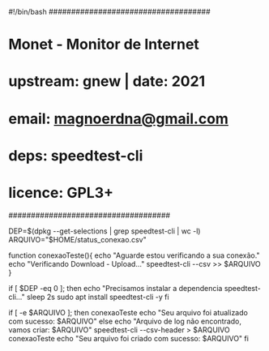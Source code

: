 #!/bin/bash
####################################
#   Monet - Monitor de Internet    #
#                                  #
#   upstream: gnew  | date: 2021   #
#   email: magnoerdna@gmail.com     #
#                                  #
#   deps: speedtest-cli            #
#   licence: GPL3+                 #
####################################

DEP=$(dpkg --get-selections | grep speedtest-cli | wc -l)
ARQUIVO="$HOME/status_conexao.csv"

function conexaoTeste(){
   echo "Aguarde estou verificando a sua conexão."
   echo "Verificando Download - Upload..."
   speedtest-cli --csv >> $ARQUIVO
}

if [ $DEP -eq 0 ]; then
   echo "Precisamos instalar a dependencia speedtest-cli..."
   sleep 2s
   sudo apt install speedtest-cli -y
fi

if [ -e $ARQUIVO ]; then
   conexaoTeste
   echo "Seu arquivo foi atualizado com sucesso: $ARQUIVO"
else
   echo "Arquivo de log não encontrado, vamos criar: $ARQUIVO"
   speedtest-cli --csv-header > $ARQUIVO
   conexaoTeste
   echo "Seu arquivo foi criado com sucesso: $ARQUIVO"
fi
